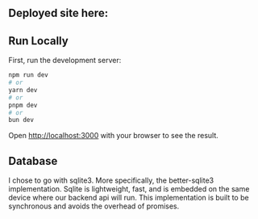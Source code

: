 ## Deployed site here: 

## Run Locally

First, run the development server:

```bash
npm run dev
# or
yarn dev
# or
pnpm dev
# or
bun dev
```

Open [http://localhost:3000](http://localhost:3000) with your browser to see the result.


## Database

I chose to go with sqlite3. More specifically, the better-sqlite3 implementation. Sqlite is lightweight, fast, and is embedded on the same device where our backend api will run.
This implementation is built to be synchronous and avoids the overhead of promises. 




